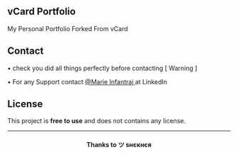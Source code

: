 ## vCard Portfolio

My Personal Portfolio Forked From vCard

## Contact

• check you did all things perfectly before contacting [ Warning ] <br>

• For any Support contact [@Marie Infantraj ](https://www.linkedin.com/in/marie-infantraj-450630159/) at LinkedIn <br>

## License

This project is **free to use** and does not contains any license.

---
<h4 align='center'>Thanks to ツ ѕнєкнєя</h4>

<!-- DO NOT REMOVE THIS CREDIT -->

